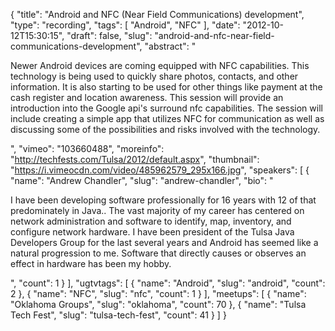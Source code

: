 {
  "title": "Android and NFC (Near Field Communications) development",
  "type": "recording",
  "tags": [
    "Android",
    "NFC"
  ],
  "date": "2012-10-12T15:30:15",
  "draft": false,
  "slug": "android-and-nfc-near-field-communications-development",
  "abstract": "<p>Newer Android devices are coming equipped with NFC capabilities. This technology is being used to quickly share photos, contacts, and other information. It is also starting to be used for other things like payment at the cash register and location awareness. This session will provide an introduction into the Google api's surround nfc capabilities. The session will include creating a simple app that utilizes NFC for communication as well as discussing some of the possibilities and risks involved with the technology.</p>",
  "vimeo": "103660488",
  "moreinfo": "http://techfests.com/Tulsa/2012/default.aspx",
  "thumbnail": "https://i.vimeocdn.com/video/485962579_295x166.jpg",
  "speakers": [
    {
      "name": "Andrew Chandler",
      "slug": "andrew-chandler",
      "bio": "<p>I have been developing software professionally for 16 years with 12 of that predominately in Java.. The vast majority of my career has centered on network administration and software to identify, map, inventory, and configure network hardware. I have been president of the Tulsa Java Developers Group for the last several years and Android has seemed like a natural progression to me. Software that directly causes or observes an effect in hardware has been my hobby.</p>",
      "count": 1
    }
  ],
  "ugtvtags": [
    {
      "name": "Android",
      "slug": "android",
      "count": 2
    },
    {
      "name": "NFC",
      "slug": "nfc",
      "count": 1
    }
  ],
  "meetups": [
    {
      "name": "Oklahoma Groups",
      "slug": "oklahoma",
      "count": 70
    },
    {
      "name": "Tulsa Tech Fest",
      "slug": "tulsa-tech-fest",
      "count": 41
    }
  ]
}